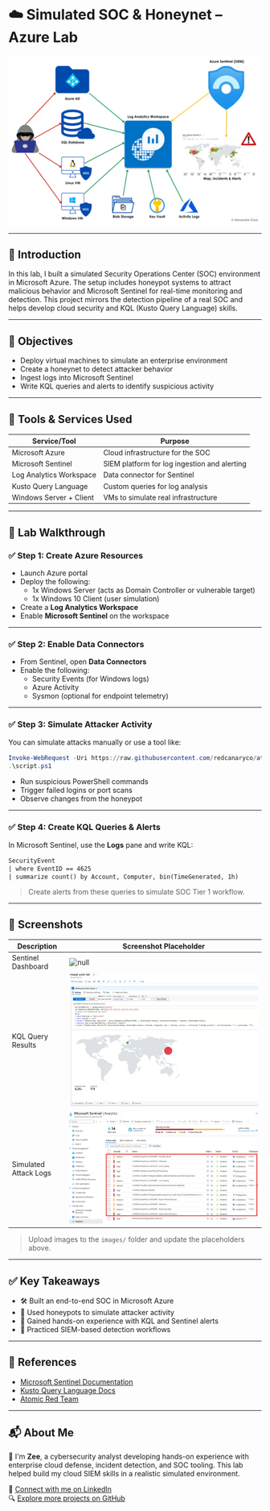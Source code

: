 # ☁️ Simulated SOC & Honeynet – Azure Lab

![null](siem-honey.png) <!-- Replace with a cover image -->

---

## 📘 Introduction

In this lab, I built a simulated Security Operations Center (SOC) environment in Microsoft Azure. The setup includes honeypot systems to attract malicious behavior and Microsoft Sentinel for real-time monitoring and detection. This project mirrors the detection pipeline of a real SOC and helps develop cloud security and KQL (Kusto Query Language) skills.

---

## 🎯 Objectives

- Deploy virtual machines to simulate an enterprise environment
- Create a honeynet to detect attacker behavior
- Ingest logs into Microsoft Sentinel
- Write KQL queries and alerts to identify suspicious activity

---

## 🧰 Tools & Services Used

| Service/Tool          | Purpose                                     |
|------------------------|---------------------------------------------|
| Microsoft Azure        | Cloud infrastructure for the SOC            |
| Microsoft Sentinel     | SIEM platform for log ingestion and alerting|
| Log Analytics Workspace| Data connector for Sentinel                 |
| Kusto Query Language   | Custom queries for log analysis             |
| Windows Server + Client| VMs to simulate real infrastructure         |

---

## 🧪 Lab Walkthrough

### ✅ Step 1: Create Azure Resources

- Launch Azure portal
- Deploy the following:
  - 1x Windows Server (acts as Domain Controller or vulnerable target)
  - 1x Windows 10 Client (user simulation)
- Create a **Log Analytics Workspace**
- Enable **Microsoft Sentinel** on the workspace

---

### ✅ Step 2: Enable Data Connectors

- From Sentinel, open **Data Connectors**
- Enable the following:
  - Security Events (for Windows logs)
  - Azure Activity
  - Sysmon (optional for endpoint telemetry)

---

### ✅ Step 3: Simulate Attacker Activity

You can simulate attacks manually or use a tool like:

```powershell
Invoke-WebRequest -Uri https://raw.githubusercontent.com/redcanaryco/atomic-red-team/master/atomics/T1059.001/T1059.001.md -OutFile script.ps1
.\script.ps1
```

- Run suspicious PowerShell commands
- Trigger failed logins or port scans
- Observe changes from the honeypot

---

### ✅ Step 4: Create KQL Queries & Alerts

In Microsoft Sentinel, use the **Logs** pane and write KQL:

```kql
SecurityEvent
| where EventID == 4625
| summarize count() by Account, Computer, bin(TimeGenerated, 1h)
```

> Create alerts from these queries to simulate SOC Tier 1 workflow.

---

## 📸 Screenshots

| Description                     | Screenshot Placeholder              |
|---------------------------------|-------------------------------------|
| Sentinel Dashboard              | ![null](images/soc-sentinel.png)    |
| KQL Query Results               | ![null](KQL-Cover.png)         |
| Simulated Attack Logs           | ![null](SimAttck.png)      |

> Upload images to the `images/` folder and update the placeholders above.

---

## ✅ Key Takeaways

- 🛠️ Built an end-to-end SOC in Microsoft Azure  
- 🧪 Used honeypots to simulate attacker activity  
- 🧠 Gained hands-on experience with KQL and Sentinel alerts  
- 🚨 Practiced SIEM-based detection workflows  

---

## 📎 References

- [Microsoft Sentinel Documentation](https://learn.microsoft.com/en-us/azure/sentinel/)
- [Kusto Query Language Docs](https://learn.microsoft.com/en-us/azure/data-explorer/kusto/query/)
- [Atomic Red Team](https://github.com/redcanaryco/atomic-red-team)

---

## 📬 About Me

👋 I'm **Zee**, a cybersecurity analyst developing hands-on experience with enterprise cloud defense, incident detection, and SOC tooling. This lab helped build my cloud SIEM skills in a realistic simulated environment.

🔗 [Connect with me on LinkedIn](https://www.linkedin.com/in/zee-williams)  
🔍 [Explore more projects on GitHub](https://github.com/zeewilliams)
```

